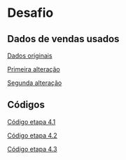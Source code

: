 # Desafio
## Dados de vendas usados

[Dados originais](https://github.com/RafaKammler/Compass-UOL/blob/main/Sprint%201/Desafios/Dados_de_vendas_usados/(Original)dados_de_vendas.csv)

[Primeira alteração](https://github.com/RafaKammler/Compass-UOL/blob/main/Sprint%201/Desafios/Dados_de_vendas_usados/(Segundo)dados_de_vendas.csv)

[Segunda alteração]()

## Códigos
[Código etapa 4.1](https://github.com/RafaKammler/Compass-UOL/blob/main/Sprint%201/Desafios/codigos/%20processamento_de_vendas.sh)

[Código etapa 4.2](https://github.com/RafaKammler/Compass-UOL/blob/main/Sprint%201/Desafios/codigos/consolidador_de_processamento_de_vendas.sh)

[Código etapa 4.3](https://github.com/RafaKammler/Compass-UOL/blob/main/Sprint%201/Desafios/codigos/crontab)

